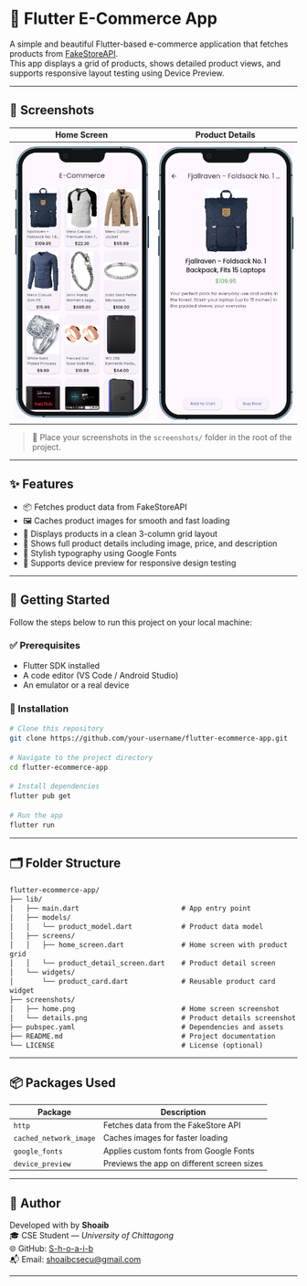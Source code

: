 # 🛒 Flutter E-Commerce App

A simple and beautiful Flutter-based e-commerce application that fetches products from [FakeStoreAPI](https://fakestoreapi.com/products).  
This app displays a grid of products, shows detailed product views, and supports responsive layout testing using Device Preview.

---

## 📸 Screenshots

| Home Screen                     | Product Details                    |
|---------------------------------|------------------------------------|
| ![Home](assets/images/img1.png) | ![Details](assets/images/img2.png) |

> 📌 Place your screenshots in the `screenshots/` folder in the root of the project.

---

## ✨ Features

- 📦 Fetches product data from FakeStoreAPI
- 🖼️ Caches product images for smooth and fast loading
- 🛙️ Displays products in a clean 3-column grid layout
- 📄 Shows full product details including image, price, and description
- 🔋 Stylish typography using Google Fonts
- 📱 Supports device preview for responsive design testing

---

## 🚀 Getting Started

Follow the steps below to run this project on your local machine:

### ✅ Prerequisites

- Flutter SDK installed
- A code editor (VS Code / Android Studio)
- An emulator or a real device

### 🧾 Installation

```bash
# Clone this repository
git clone https://github.com/your-username/flutter-ecommerce-app.git

# Navigate to the project directory
cd flutter-ecommerce-app

# Install dependencies
flutter pub get

# Run the app
flutter run
```

---

## 🗂️ Folder Structure

```
flutter-ecommerce-app/
├── lib/
│   ├── main.dart                         # App entry point
│   ├── models/
│   │   └── product_model.dart            # Product data model
│   ├── screens/
│   │   ├── home_screen.dart              # Home screen with product grid
│   │   └── product_detail_screen.dart    # Product detail screen
│   └── widgets/
│       └── product_card.dart             # Reusable product card widget
├── screenshots/
│   ├── home.png                          # Home screen screenshot
│   └── details.png                       # Product details screenshot
├── pubspec.yaml                          # Dependencies and assets
├── README.md                             # Project documentation
└── LICENSE                               # License (optional)
```

---

## 📦 Packages Used

| Package              | Description                                 |
|----------------------|---------------------------------------------|
| `http`               | Fetches data from the FakeStore API         |
| `cached_network_image` | Caches images for faster loading           |
| `google_fonts`       | Applies custom fonts from Google Fonts      |
| `device_preview`     | Previews the app on different screen sizes  |

---

## 👤 Author

Developed with by **Shoaib**  
🎓 CSE Student — *University of Chittagong*  
🌐 GitHub: [S-h-o-a-i-b](https://github.com/S-h-o-a-i-b)  
📬 Email: [shoaibcsecu@gmail.com](mailto:shoaibcsecu@gmail.com)

---

